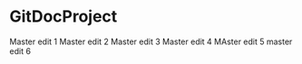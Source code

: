 GitDocProject
=============
Master edit 1
Master edit 2
Master edit 3
Master edit 4
MAster edit 5
master edit 6
